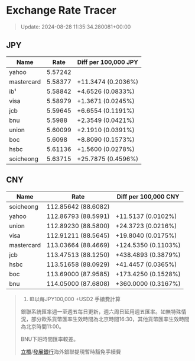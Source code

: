 # Exchange Rate Tracer

> Update: 2024-08-28 11:35:34.280081+00:00

## JPY

| Name       |    Rate | Diff per 100,000 JPY   |
|------------|---------|------------------------|
| yahoo      | 5.57242 |                        |
| mastercard | 5.58377 | +11.3474 (0.2036%)     |
| ib¹        | 5.58842 | +4.6526 (0.0833%)      |
| visa       | 5.58979 | +1.3671 (0.0245%)      |
| jcb        | 5.59645 | +6.6554 (0.1191%)      |
| bnu        | 5.5988  | +2.3549 (0.0421%)      |
| union      | 5.60099 | +2.1910 (0.0391%)      |
| boc        | 5.6098  | +8.8090 (0.1573%)      |
| hsbc       | 5.61136 | +1.5600 (0.0278%)      |
| soicheong  | 5.63715 | +25.7875 (0.4596%)     |

## CNY

| Name       | Rate                | Diff per 100,000 CNY   |
|------------|---------------------|------------------------|
| soicheong  | 112.85642	(88.6082) |                        |
| yahoo      | 112.86793	(88.5991) | +11.5137 (0.0102%)     |
| union      | 112.89230	(88.5800) | +24.3723 (0.0216%)     |
| visa       | 112.91211	(88.5645) | +19.8040 (0.0175%)     |
| mastercard | 113.03664	(88.4669) | +124.5350 (0.1103%)    |
| jcb        | 113.47513	(88.1250) | +438.4893 (0.3879%)    |
| hsbc       | 113.51658	(88.0929) | +41.4457 (0.0365%)     |
| boc        | 113.69000	(87.9585) | +173.4250 (0.1528%)    |
| bnu        | 114.05000	(87.6808) | +360.0000 (0.3167%)    |


> 1. IB以每JPY100,000 +USD2 手續費計算
>
> 銀聯系統匯率週一至週五每日更新，週六周日延用週五匯率。如無特殊情況，部分歐系貨幣匯率生效時間為北京時間16:30，其他貨幣匯率生效時間為北京時間11:00。
>
> BNU下班時間匯率較差。
>
> [立橋](https://www.wlbank.com.mo/uploads/ueditor/file/20181211/1544536513900230.pdf)/[發展銀行](https://www.mdb.com.mo/Service_Charges_20230728.pdf)海外銀聯提現暫時豁免手續費

